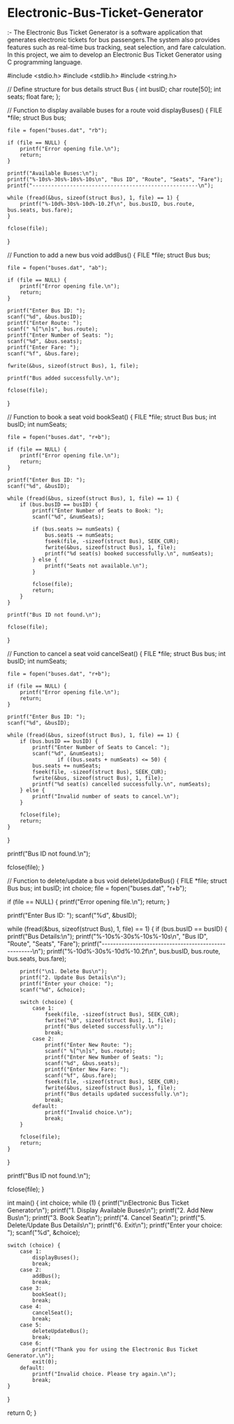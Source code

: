# Electronic-Bus-Ticket-Generator
:- The Electronic Bus Ticket Generator is a software application that generates electronic tickets for bus passengers.The system also provides features such as real-time bus tracking, seat selection, and fare calculation. In this project, we aim to develop an Electronic Bus Ticket Generator using C programming language.


#include <stdio.h>
#include <stdlib.h>
#include <string.h>

// Define structure for bus details
struct Bus {
    int busID;
    char route[50];
    int seats;
    float fare;
};

// Function to display available buses for a route
void displayBuses() {
    FILE *file;
    struct Bus bus;

    file = fopen("buses.dat", "rb");

    if (file == NULL) {
        printf("Error opening file.\n");
        return;
    }

    printf("Available Buses:\n");
    printf("%-10s%-30s%-10s%-10s\n", "Bus ID", "Route", "Seats", "Fare");
    printf("-----------------------------------------------------\n");

    while (fread(&bus, sizeof(struct Bus), 1, file) == 1) {
        printf("%-10d%-30s%-10d%-10.2f\n", bus.busID, bus.route, bus.seats, bus.fare);
    }

    fclose(file);
}

// Function to add a new bus
void addBus() {
    FILE *file;
    struct Bus bus;

    file = fopen("buses.dat", "ab");

    if (file == NULL) {
        printf("Error opening file.\n");
        return;
    }

    printf("Enter Bus ID: ");
    scanf("%d", &bus.busID);
    printf("Enter Route: ");
    scanf(" %[^\n]s", bus.route);
    printf("Enter Number of Seats: ");
    scanf("%d", &bus.seats);
    printf("Enter Fare: ");
    scanf("%f", &bus.fare);

    fwrite(&bus, sizeof(struct Bus), 1, file);

    printf("Bus added successfully.\n");

    fclose(file);
}

// Function to book a seat
void bookSeat() {
    FILE *file;
    struct Bus bus;
    int busID;
    int numSeats;

    file = fopen("buses.dat", "r+b");

    if (file == NULL) {
        printf("Error opening file.\n");
        return;
    }

    printf("Enter Bus ID: ");
    scanf("%d", &busID);

    while (fread(&bus, sizeof(struct Bus), 1, file) == 1) {
        if (bus.busID == busID) {
            printf("Enter Number of Seats to Book: ");
            scanf("%d", &numSeats);

            if (bus.seats >= numSeats) {
                bus.seats -= numSeats;
                fseek(file, -sizeof(struct Bus), SEEK_CUR);
                fwrite(&bus, sizeof(struct Bus), 1, file);
                printf("%d seat(s) booked successfully.\n", numSeats);
            } else {
                printf("Seats not available.\n");
            }

            fclose(file);
            return;
        }
    }

    printf("Bus ID not found.\n");

    fclose(file);
}

// Function to cancel a seat
void cancelSeat() {
    FILE *file;
    struct Bus bus;
    int busID;
    int numSeats;

    file = fopen("buses.dat", "r+b");

    if (file == NULL) {
        printf("Error opening file.\n");
        return;
    }

    printf("Enter Bus ID: ");
    scanf("%d", &busID);

    while (fread(&bus, sizeof(struct Bus), 1, file) == 1) {
        if (bus.busID == busID) {
            printf("Enter Number of Seats to Cancel: ");
            scanf("%d", &numSeats);
                    if ((bus.seats + numSeats) <= 50) {
            bus.seats += numSeats;
            fseek(file, -sizeof(struct Bus), SEEK_CUR);
            fwrite(&bus, sizeof(struct Bus), 1, file);
            printf("%d seat(s) cancelled successfully.\n", numSeats);
        } else {
            printf("Invalid number of seats to cancel.\n");
        }

        fclose(file);
        return;
    }
}

printf("Bus ID not found.\n");

fclose(file);
}

// Function to delete/update a bus
void deleteUpdateBus() {
FILE *file;
struct Bus bus;
int busID;
int choice;
file = fopen("buses.dat", "r+b");

if (file == NULL) {
    printf("Error opening file.\n");
    return;
}

printf("Enter Bus ID: ");
scanf("%d", &busID);

while (fread(&bus, sizeof(struct Bus), 1, file) == 1) {
    if (bus.busID == busID) {
        printf("Bus Details:\n");
        printf("%-10s%-30s%-10s%-10s\n", "Bus ID", "Route", "Seats", "Fare");
        printf("-----------------------------------------------------\n");
        printf("%-10d%-30s%-10d%-10.2f\n", bus.busID, bus.route, bus.seats, bus.fare);

        printf("\n1. Delete Bus\n");
        printf("2. Update Bus Details\n");
        printf("Enter your choice: ");
        scanf("%d", &choice);

        switch (choice) {
            case 1:
                fseek(file, -sizeof(struct Bus), SEEK_CUR);
                fwrite("\0", sizeof(struct Bus), 1, file);
                printf("Bus deleted successfully.\n");
                break;
            case 2:
                printf("Enter New Route: ");
                scanf(" %[^\n]s", bus.route);
                printf("Enter New Number of Seats: ");
                scanf("%d", &bus.seats);
                printf("Enter New Fare: ");
                scanf("%f", &bus.fare);
                fseek(file, -sizeof(struct Bus), SEEK_CUR);
                fwrite(&bus, sizeof(struct Bus), 1, file);
                printf("Bus details updated successfully.\n");
                break;
            default:
                printf("Invalid choice.\n");
                break;
        }

        fclose(file);
        return;
    }
}

printf("Bus ID not found.\n");

fclose(file);
}

int main() {
int choice;
while (1) {
    printf("\nElectronic Bus Ticket Generator\n");
    printf("1. Display Available Buses\n");
    printf("2. Add New Bus\n");
    printf("3. Book Seat\n");
    printf("4. Cancel Seat\n");
    printf("5. Delete/Update Bus Details\n");
    printf("6. Exit\n");
    printf("Enter your choice: ");
    scanf("%d", &choice);

    switch (choice) {
        case 1:
            displayBuses();
            break;
        case 2:
            addBus();
            break;
        case 3:
            bookSeat();
            break;
        case 4:
            cancelSeat();
            break;
        case 5:
            deleteUpdateBus();
            break;
        case 6:
            printf("Thank you for using the Electronic Bus Ticket Generator.\n");
            exit(0);
        default:
            printf("Invalid choice. Please try again.\n");
            break;
    }
}

return 0;
} 
